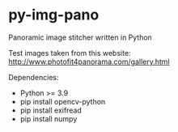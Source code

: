# py-img-pano
Panoramic image stitcher written in Python

Test images taken from this website: http://www.photofit4panorama.com/gallery.html


Dependencies:
- Python >= 3.9
- pip install opencv-python
- pip install exifread
- pip install numpy  